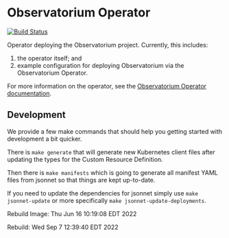 # Observatorium Operator

[![Build Status](https://circleci.com/gh/observatorium/operator.svg?style=svg)](https://circleci.com/gh/observatorium/operator)

Operator deploying the Observatorium project.
Currently, this includes:

1. the operator itself; and
1. example configuration for deploying Observatorium via the Observatorium Operator.

For more information on the operator, see the [Observatorium Operator documentation](./docs/deploy-operator.md).

## Development

We provide a few make commands that should help you getting started with development a bit quicker.

There is `make generate` that will generate new Kubernetes client files after updating the types for the Custom Resource Definition.

Then there is `make manifests` which is going to generate all manifest YAML files from jsonnet so that things are kept up-to-date.

If you need to update the dependencies for jsonnet simply use `make jsonnet-update` or more specifically `make jsonnet-update-deployments`.

Rebuild Image: Thu Jun 16 10:19:08 EDT 2022


Rebuild: Wed Sep  7 12:39:40 EDT 2022
